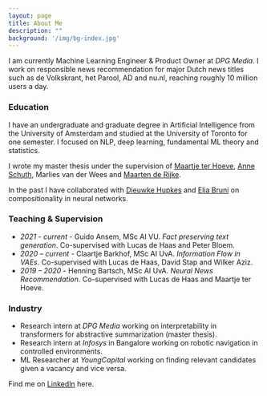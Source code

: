 ```yaml
---
layout: page
title: About Me
description: ""
background: '/img/bg-index.jpg'
---
```


I am currently Machine Learning Engineer & Product Owner at *DPG Media*. I work on responsible news recommendation for major Dutch news titles such as de Volkskrant, het Parool, AD and nu.nl, reaching roughly 10 million users a day.

### Education
I have an undergraduate and graduate degree in Artificial Intelligence from the University of Amsterdam and studied at the University of Toronto for one semester. I focused on NLP, deep learning, fundamental ML theory and statistics.

I wrote my master thesis under the supervision of [Maartje ter Hoeve](https://maartjeth.github.io/), [Anne Schuth](https://www.anneschuth.nl/), Marlies van der Wees and [Maarten de Rijke](https://staff.fnwi.uva.nl/m.derijke/).

In the past I have collaborated with [Dieuwke Hupkes](https://dieuwkehupkes.nl/) and [Elia Bruni](https://eliabruni.github.io/) on compositionality in neural networks.

### Teaching & Supervision
- *2021 - current* - Guido Ansem, MSc AI VU. *Fact preserving text generation*. Co-supervised with Lucas de Haas and Peter Bloem.
- *2020 – current* - Claartje Barkhof, MSc AI UvA. *Information Flow in VAEs*. Co-supervised with Lucas de Haas, David Stap and Wilker Aziz.
- *2019 – 2020* - Henning Bartsch, MSc AI UvA. *Neural News Recommendation*. Co-supervised with Lucas de Haas and Maartje ter Hoeve.

### Industry
- Research intern at *DPG Media* working on interpretability in transformers for abstractive summarization (master thesis).
- Research intern at *Infosys* in Bangalore working on robotic navigation in controlled environments.  
- ML Researcher at *YoungCapital* working on finding relevant candidates given a vacancy and vice versa.

Find me on [LinkedIn](https://www.linkedin.com/in/joris-baan-669324b3/) here.
